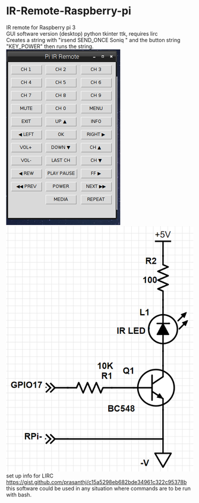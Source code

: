 # IR-Remote-Raspberry-pi
IR remote for Raspberry pi 3</br>
GUI software version (desktop) python tkinter ttk, requires lirc</br>
Creates a string with "irsend SEND_ONCE Soniq " and the button string "KEY_POWER" then runs the string.</br>
![alt text](https://github.com/RobKey/IR-Remote-Raspberry-pi/blob/master/ircap.png)
![alt text](https://github.com/RobKey/IR-Remote-Raspberry-pi/blob/master/irtxcct.png) </br>
set up info for LIRC https://gist.github.com/prasanthj/c15a5298eb682bde34961c322c95378b </br>
this software could be used in any situation where commands are to be run with bash.
